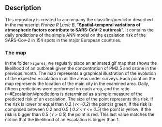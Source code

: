 ## Description
This repository is created to accompany the classifier/predictor described in the manuscript *Fronza R Lucic B*, "**Spatial-temporal variations of atmospheric factors contribute to SARS-CoV-2 outbreak**". It contains the daily predictions of the simple ANN model on the escalation risk of the SARS-Cov-2 in 154 spots in the major European countries.
### The map
In the folder `Figures`, we regularly place an animated gif map that shows the likelihood of an outbreak given the concentration of PM2.5 and ozone in the previous month.
The map represents a graphical illustration of the evolution of the expected escalation in all the areas under surveys. Each point on the map represents the location of the main city in the examined area. Daily, fifteen predictions were performed on each area, and the ratio r=#Escalation/#predictions is determined as a simple measure of the predicted risk of an escalation. The size of the point represents this risk. If the risk is lower or equal than 0.2 ( *r<=0.2*) the point is green; if the risk is comprised between 0.2 and 0.5 ( *0.2 < r <= 0.5*) the point is yellow; if the risk is bigger than 0.5 ( *r > 0.5*) the point is red. This last value matches the notion that the likelihood of an escalation is bigger than 1.


